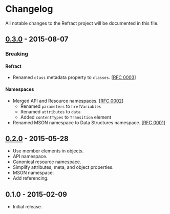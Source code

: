 # Changelog
All notable changes to the Refract project will be documented in this file.

## [0.3.0] - 2015-08-07

### Breaking

#### Refract
- Renamed `class` metadata property to `classes`. [[RFC 0003]]

#### Namespaces
- Merged API and Resource namespaces. [[RFC 0002]]
  - Renamed `parameters` to `hrefVariables`
  - Renamed `attributes` to `data`
  - Added `contentTypes` to `Transition` element
- Renamed MSON namespace to Data Structures namespace. [[RFC 0001]]

## [0.2.0] - 2015-05-28

- Use member elements in objects.
- API namespace.
- Canonical resource namespace.
- Simplify attributes, meta, and object properties.
- MSON namespace.
- Add referencing.

## 0.1.0 - 2015-02-09

- Initial release.


[0.3.0]: https://github.com/refractproject/refract-spec/compare/v0.2.0...v0.3.0
[0.2.0]: https://github.com/refractproject/refract-spec/compare/v0.1.0...v0.2.0

[RFC 0003]: https://github.com/refractproject/rfcs/blob/master/text/0003-class-rename.md
[RFC 0002]: https://github.com/refractproject/rfcs/blob/master/text/0002-clarity-api-description.md
[RFC 0001]: https://github.com/refractproject/rfcs/blob/master/text/0001-mson-rename.md
